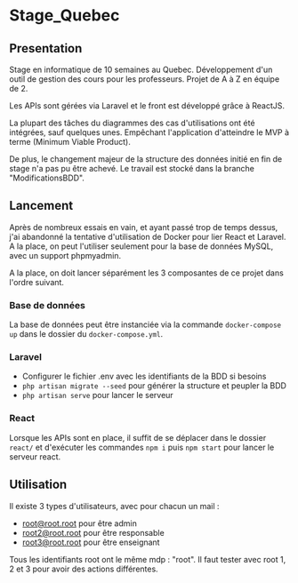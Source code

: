 # Stage_Quebec

## Presentation

Stage en informatique de 10 semaines au Quebec. Développement d'un outil de gestion des cours pour les professeurs. Projet de A à Z en équipe de 2.

Les APIs sont gérées via Laravel et le front est développé grâce à ReactJS.

La plupart des tâches du diagrammes des cas d'utilisations ont été intégrées, sauf quelques unes. Empêchant l'application d'atteindre le MVP à terme (Minimum Viable Product).

De plus, le changement majeur de la structure des données initié en fin de stage n'a pas pu être achevé. Le travail est stocké dans la branche "ModificationsBDD".

## Lancement

Après de nombreux essais en vain, et ayant passé trop de temps dessus, j'ai abandonné la tentative d'utilisation de Docker pour lier React et Laravel. A la place, on peut l'utiliser seulement pour la base de données MySQL, avec un support phpmyadmin.

A la place, on doit lancer séparément les 3 composantes de ce projet dans l'ordre suivant.

### Base de données

La base de données peut être instanciée via la commande `docker-compose up` dans le dossier du `docker-compose.yml`.

### Laravel

- Configurer le fichier .env avec les identifiants de la BDD si besoins
- `php artisan migrate --seed` pour générer la structure et peupler la BDD
- `php artisan serve` pour lancer le serveur

### React

Lorsque les APIs sont en place, il suffit de se déplacer dans le dossier `react/` et d'exécuter les commandes `npm i` puis `npm start` pour lancer le serveur react.

## Utilisation

Il existe 3 types d'utilisateurs, avec pour chacun un mail :

- root@root.root pour être admin
- root2@root.root pour être responsable
- root3@root.root pour être enseignant

Tous les identifiants root ont le même mdp : "root".
Il faut tester avec root 1, 2 et 3 pour avoir des actions différentes.
